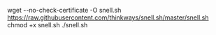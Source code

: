 wget --no-check-certificate -O snell.sh https://raw.githubusercontent.com/thinkways/snell.sh/master/snell.sh
chmod +x snell.sh
./snell.sh
